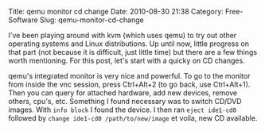 Title: qemu monitor cd change
Date: 2010-08-30 21:38
Category: Free-Software
Slug: qemu-monitor-cd-change

I've been playing around with kvm (which uses qemu) to try out other
operating systems and Linux distributions. Up until now, little progress
on that part (not because it is difficult, just little time) but there
are a few things worth mentioning. For this post, let's start with a
quicky on CD changes.

qemu's integrated monitor is very nice and powerful. To go to the
monitor from inside the vnc session, press Ctrl+Alt+2 (to go back, use
Ctrl+Alt+1). Then you can query for attached hardware, add new devices,
remove others, cpu's, etc. Something I found necessary was to switch
CD/DVD images. With `info block` I found the device. I then ran
`eject ide1-cd0` followed by `change ide1-cd0 /path/to/new/image` et
voila, new CD available.
